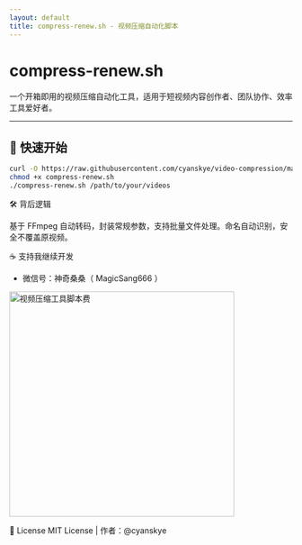 ```yaml
---
layout: default
title: compress-renew.sh - 视频压缩自动化脚本
---
```


# compress-renew.sh

一个开箱即用的视频压缩自动化工具，适用于短视频内容创作者、团队协作、效率工具爱好者。

---

## 🚀 快速开始

```bash
curl -O https://raw.githubusercontent.com/cyanskye/video-compression/main/compress-renew.sh
chmod +x compress-renew.sh
./compress-renew.sh /path/to/your/videos
```

🛠️ 背后逻辑

基于 FFmpeg 自动转码，封装常规参数，支持批量文件处理。命名自动识别，安全不覆盖原视频。

☕ 支持我继续开发
- 微信号：神奇桑桑（ MagicSang666 ）
<img src="https://github.com/user-attachments/assets/c2e30e34-aa4e-442f-b8b5-85054804fac2" alt="视频压缩工具脚本费" width="400"/>


🧾 License
MIT License | 作者：@cyanskye

